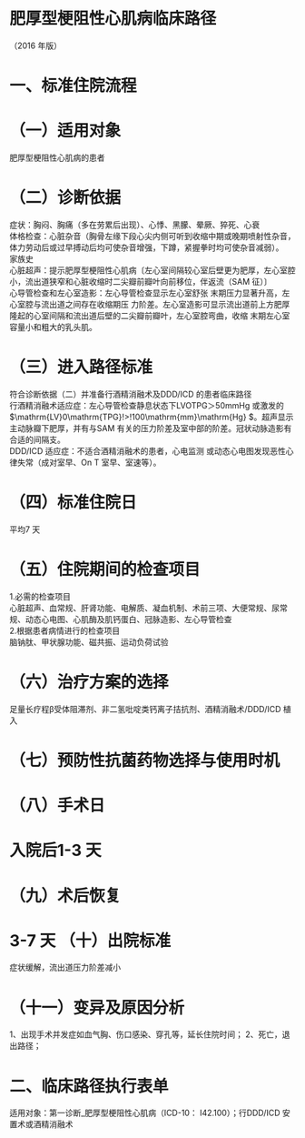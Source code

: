 # 肥厚型梗阻性心肌病临床路径  
（2016 年版）  
# 一、标准住院流程  
# （一）适用对象  
肥厚型梗阻性心肌病的患者  
# （二）诊断依据  
症状：胸闷、胸痛（多在劳累后出现）、心悸、黑朦、晕厥、猝死、心衰  
体格检查：心脏杂音（胸骨左缘下段心尖内侧可听到收缩中期或晚期喷射性杂音，体力劳动后或过早搏动后均可使杂音增强，下蹲，紧握拳时均可使杂音减弱）。  
家族史  
心脏超声：提示肥厚型梗阻性心肌病〔左心室间隔较心室后壁更为肥厚，左心室腔小，流出道狭窄和心脏收缩时二尖瓣前瓣叶向前移位，伴返流（SAM 征）〕  
心导管检查和左心室造影：左心导管检查显示左心室舒张 末期压力显著升高，左心室腔与流出道之间存在收缩期压 力阶差。左心室造影可显示流出道前上方肥厚隆起的心室间隔和流出道后壁的二尖瓣前瓣叶，左心室腔弯曲，收缩 末期左心室容量小和粗大的乳头肌。  
# （三）进入路径标准  
符合诊断依据（二）并准备行酒精消融术及DDD/ICD 的患者临床路径  
行酒精消融术适应症：左心导管检查静息状态下LVOTPG＞50mmHg 或激发的 $\mathrm{LV}0\mathrm{TPG}\!>\!100\mathrm{mm}\mathrm{Hg} $。超声显示主动脉瓣下肥厚，并有与SAM 有关的压力阶差及室中部的阶差。冠状动脉造影有合适的间隔支。  
DDD/ICD 适应症：不适合酒精消融术的患者，心电监测 或动态心电图发现恶性心律失常（成对室早、On T 室早、室速等）。  
# （四）标准住院日  
平均7 天  
# （五）住院期间的检查项目  
1.必需的检查项目  
心脏超声、血常规、肝肾功能、电解质、凝血机制、术前三项、大便常规、尿常规、动态心电图、心肌酶及肌钙蛋白、冠脉造影、左心导管检查  
2.根据患者病情进行的检查项目  
脑钠肽、甲状腺功能、磁共振、运动负荷试验  
# （六）治疗方案的选择  
足量长疗程β受体阻滞剂、非二氢吡啶类钙离子拮抗剂、酒精消融术/DDD/ICD 植入  
# （七）预防性抗菌药物选择与使用时机  
# （八）手术日  
# 入院后1-3 天  
# （九）术后恢复  
#   3-7 天 （十）出院标准  
症状缓解，流出道压力阶差减小  
# （十一）变异及原因分析  
1、出现手术并发症如血气胸、伤口感染、穿孔等，延长住院时间；   2、死亡，退出路径；  
# 二、临床路径执行表单  
适用对象：第一诊断_肥厚型梗阻性心肌病（ICD-10： I42.100）；行DDD/ICD 安置术或酒精消融术  

